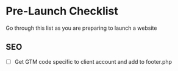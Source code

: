 # Pre-Launch Checklist

Go through this list as you are preparing to launch a website

## SEO

- [ ] Get GTM code specific to client account and add to footer.php
